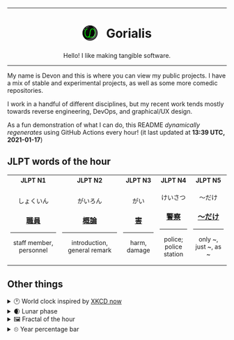***

<h1 align="center">
<sub>
    <img src="readme/resources/avatar.png" height="36">
</sub>
&nbsp;
Gorialis
</h1>
<p align="center">
Hello! I like making tangible software.
</p>

***

My name is Devon and this is where you can view my public projects. I have a mix of stable and experimental projects, as well as some more comedic repositories.

I work in a handful of different disciplines, but my recent work tends mostly towards reverse engineering, DevOps, and graphical/UX design.

As a fun demonstration of what I can do, this README *dynamically regenerates* using GitHub Actions every hour! (it last updated at **13:39 UTC, 2021-01-17**)

<h2>JLPT words of the hour</h2>
<table>
    <tr>
        <th>JLPT N1</th>
        <th>JLPT N2</th>
        <th>JLPT N3</th>
        <th>JLPT N4</th>
        <th>JLPT N5</th>
    </tr>
    <tr>
        <td>
            <p align="center">しょくいん</p>
            <h3 align="center"><b><a href="https://jisho.org/search/%E8%81%B7%E5%93%A1">職員</a></b></h3>
            <hr>
            <p align="center">staff member,<wbr> personnel</p>
        </td>
        <td>
            <p align="center">がいろん</p>
            <h3 align="center"><b><a href="https://jisho.org/search/%E6%A6%82%E8%AB%96">概論</a></b></h3>
            <hr>
            <p align="center">introduction,<wbr> general remark</p>
        </td>
        <td>
            <p align="center">がい</p>
            <h3 align="center"><b><a href="https://jisho.org/search/%E5%AE%B3">害</a></b></h3>
            <hr>
            <p align="center">harm,<wbr> damage</p>
        </td>
        <td>
            <p align="center">けいさつ</p>
            <h3 align="center"><b><a href="https://jisho.org/search/%E8%AD%A6%E5%AF%9F">警察</a></b></h3>
            <hr>
            <p align="center">police;<br> police station</p>
        </td>
        <td>
            <p align="center">～だけ</p>
            <h3 align="center"><b><a href="https://jisho.org/search/%EF%BD%9E%E3%81%A0%E3%81%91">～だけ</a></b></h3>
            <hr>
            <p align="center">only ~,<wbr> just ~,<wbr> as ~</p>
        </td>
    </tr>
</table>

<h2>Other things</h2>
<details>
<summary>🕐  World clock inspired by <a href="https://xkcd.com/now">XKCD now</a></summary>

> <img src="generated/now.png" width="512">

</details>
<details>
<summary>🌒 Lunar phase</summary>

The moon is approximately 16.81% through its phase (Waxing Crescent).

</details>
<details>
<summary>&#x1f5bc; Fractal of the hour</summary>

> <img src="generated/fractal.png" width="512">

</details>
<details>
<summary>&#x23f2; Year percentage bar</summary>
<pre><code>2021 [▁▁▁▁▁▁▁▁▁▁▁▁▁▁▁▁▁▁▁▁] 4.54%</code></pre>
</details>
